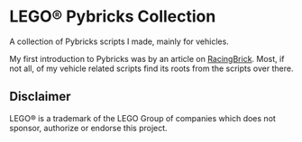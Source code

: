 # LEGO® Pybricks Collection

A collection of Pybricks scripts I made, mainly for vehicles.

My first introduction to Pybricks was by an article on [RacingBrick](https://racingbrick.com/2021/08/remote-control-for-control-sets-without-an-app-or-smartphone-pybricks/). Most, if not all, of my vehicle related scripts find its roots from the scripts over there.

## Disclaimer

LEGO® is a trademark of the LEGO Group of companies which does not sponsor, authorize or endorse this project.
